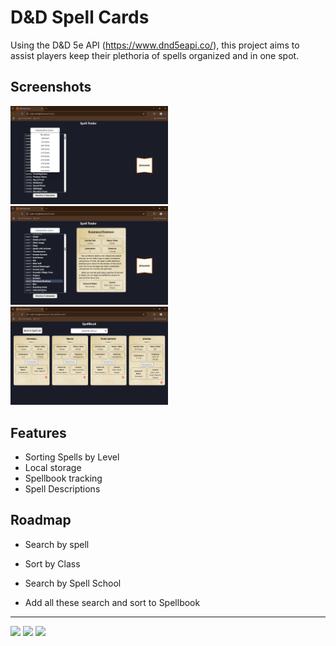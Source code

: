 
# D&D Spell Cards
Using the D&D 5e API (https://www.dnd5eapi.co/), this project aims to assist players keep their plethoria of spells organized and in one spot.


## Screenshots
<img src="./assets/img/Main-Page.png" alt="Main Page SS" style="width:50%; height:auto;">
<img src="./assets/img/Spell-Card.png" alt="Spell Card SS" style="width:50%; height:auto;">
<img src="./assets/img/Spellbook.png" alt="Spellbook SS" style="width:50%; height:auto;">

## Features

- Sorting Spells by Level
- Local storage
- Spellbook tracking
- Spell Descriptions


## Roadmap

- Search by spell

- Sort by Class

- Search by Spell School

- Add all these search and sort to Spellbook

---
 
<p float="left">
  <img
  src="https://img.shields.io/badge/javascript-grey?style=for-the-badge&logo=javascript"
  />
  <img 
  src="https://img.shields.io/badge/html5-%23E34F26.svg?style=for-the-badge&logo=html5&logoColor=white" width="100" 
  />
  <img 
  src="https://img.shields.io/badge/css3-%231572B6.svg?style=for-the-badge&logo=css3&logoColor=white" width="85" 
  /> 
</p>
